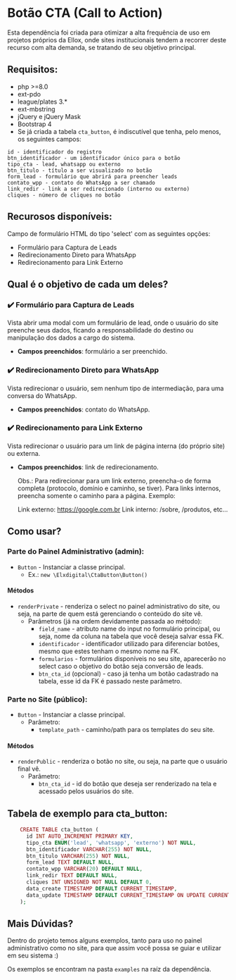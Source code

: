 # Botão CTA (Call to Action)
Esta dependência foi criada para otimizar a alta frequência de uso em projetos próprios da Ellox, onde sites institucionais tendem a recorrer deste recurso com alta demanda, se tratando de seu objetivo principal.

## Requisitos:
* php >=8.0
* ext-pdo
* league/plates 3.*
* ext-mbstring
* jQuery e jQuery Mask
* Bootstrap 4
* Se já criada a tabela `cta_button`, é indiscutível que tenha, pelo menos, os seguintes campos:

```
id - identificador do registro
btn_identificador - um identificador único para o botão
tipo_cta - lead, whatsapp ou externo
btn_titulo - título a ser visualizado no botão
form_lead - formulário que abrirá para preencher leads
contato_wpp - contato do WhatsApp a ser chamado
link_redir - link a ser redirecionado (interno ou externo)
cliques - número de cliques no botão
```

## Recurosos disponíveis:
Campo de formulário HTML do tipo 'select' com as seguintes opções:
* Formulário para Captura de Leads
* Redirecionamento Direto para WhatsApp
* Redirecionamento para Link Externo

## Qual é o objetivo de cada um deles?
### ✔️ Formulário para Captura de Leads
Vista abrir uma modal com um formulário de lead, onde o usuário do site preenche seus dados, ficando
a responsabilidade do destino ou manipulação dos dados a cargo do sistema.

* **Campos preenchidos**: formulário a ser preenchido.

### ✔️ Redirecionamento Direto para WhatsApp
Vista redirecionar o usuário, sem nenhum tipo de intermediação, para uma conversa do WhatsApp.

* **Campos preenchidos**: contato do WhatsApp.

### ✔️ Redirecionamento para Link Externo
Vista redirecionar o usuário para um link de página interna (do próprio site) ou externa.

* **Campos preenchidos**: link de redirecionamento.

    Obs.: Para redirecionar para um link externo, preencha-o de forma completa (protocolo, domínio e caminho, se tiver). Para links internos, preencha somente o caminho para a página.
Exemplo: 


    Link externo: https://google.com.br
    Link interno: /sobre, /produtos, etc...

## Como usar?
### Parte do Painel Administrativo (admin):
* `Button` - Instanciar a classe principal.
  * Ex.: `new \Elxdigital\CtaButton\Button()`

#### Métodos
* `renderPrivate` - renderiza o select no painel administrativo do site, ou seja, na parte de quem está gerenciando o conteúdo do site vê.
  * Parâmetros (já na ordem devidamente passada ao método):
    * `field_name` - atributo name do input no formulário principal, ou seja, nome da coluna na tabela que você deseja salvar essa FK. 
    * `identificador` - identificador utilizado para diferenciar botões, mesmo que estes tenham o mesmo nome na FK.
    * `formularios` - formulários disponíveis no seu site, aparecerão no select caso o objetivo do botão seja conversão de leads.
    * `btn_cta_id` (opcional) - caso já tenha um botão cadastrado na tabela, esse id da FK é passado neste parâmetro.

### Parte no Site (público):
* `Button` - Instanciar a classe principal.
  * Parâmetro:
    * `template_path` - caminho/path para os templates do seu site.

#### Métodos
* `renderPublic` - renderiza o botão no site, ou seja, na parte que o usuário final vê.
  * Parâmetro:
    * `btn_cta_id` - id do botão que deseja ser renderizado na tela e acessado pelos usuários do site.

## Tabela de exemplo para cta_button:
```php
    CREATE TABLE cta_button (
      id INT AUTO_INCREMENT PRIMARY KEY,
      tipo_cta ENUM('lead', 'whatsapp', 'externo') NOT NULL,
      btn_identificador VARCHAR(255) NOT NULL,
      btn_titulo VARCHAR(255) NOT NULL,
      form_lead TEXT DEFAULT NULL,
      contato_wpp VARCHAR(20) DEFAULT NULL,
      link_redir TEXT DEFAULT NULL,
      cliques INT UNSIGNED NOT NULL DEFAULT 0,
      data_create TIMESTAMP DEFAULT CURRENT_TIMESTAMP,
      data_update TIMESTAMP DEFAULT CURRENT_TIMESTAMP ON UPDATE CURRENT_TIMESTAMP
    );
```

## Mais Dúvidas?
Dentro do projeto temos alguns exemplos, tanto para uso no painel administrativo como no site,
para que assim você possa se guiar e utilizar em seu sistema :)

Os exemplos se encontram na pasta `examples` na raíz da dependência.